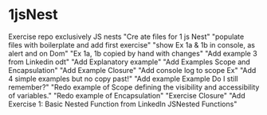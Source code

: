 # 1jsNest
Exercise repo exclusively JS nests
"Cre ate files for 1 js Nest"
"populate files with boilerplate and add first exercise"
"show Ex 1a & 1b in console, as alert and on Dom"
"Ex 1a, 1b copied by hand with changes"
"Add example 3 from Linkedin odt"
"Add Explanatory example"
"Add Examples Scope and Encapsulation"
"Add Example Closure"
"Add console log to scope Ex"
"Add 4 simple examples but no copy past!"
"Add example Example Do I still remember?"
"Redo example of Scope defining the visibility and accessibility of variables."
"Redo example of Encapsulation"
"Exercise Closure"
"Add  Exercise 1: Basic Nested Function from LinkedIn JSNested Functions"